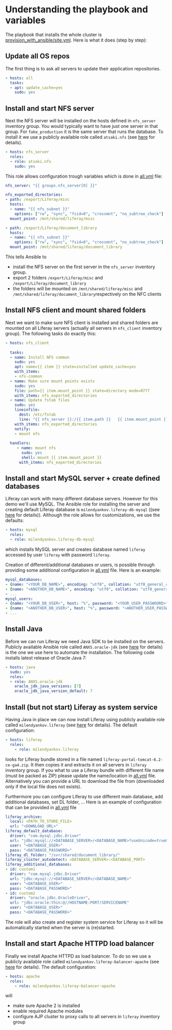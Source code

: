 Understanding the playbook and variables
==========

The playbook that installs the whole cluster is [provision_with_ansible/site.yml](provision_with_ansible/site.yml). Here is what it does (step by step):


Update all OS repos
---------

The first thing is to ask all servers to update their application repositories. 

```yaml
- hosts: all
  tasks:
  - apt: update_cache=yes
    sudo: yes  
```

Install and start NFS server
---------

Next the NFS server will be installed on the hosts defined in `nfs_server` inventory group. You would typically want to have just one server in that group. For `fake_production` it is the same server that runs the database. To install it we use a publicly available role called `atsaki.nfs` (see [here](https://github.com/atsaki/ansible-nfs) for details). 

```yaml
- hosts: nfs_server
  roles:
  - role: atsaki.nfs
    sudo: yes   
```

This role allows configuration trough variables which is done in [all.yml](provision_with_ansible/group_vars/all.yml) file:

```yaml
nfs_server: "{{ groups.nfs_server[0] }}"

nfs_exported_directories:
- path: /export/Liferay/misc
  hosts:
  - name: "{{ nfs_subnet }}"
    options: ["rw", "sync", "fsid=0", "crossmnt", "no_subtree_check"]
  mount_point: /mnt/shared/liferay/misc

- path: /export/Liferay/document_library
  hosts:
  - name: "{{ nfs_subnet }}"
    options: ["rw", "sync", "fsid=0", "crossmnt", "no_subtree_check"]
  mount_point: /mnt/shared/liferay/document_library
```

This tells Ansible to 
  * install the NFS server on the first server in the `nfs_server` inventory group.
  * export 2 folders `/export/Liferay/misc` and `/export/Liferay/document_library`
  * the folders will be mounted on `/mnt/shared/liferay/misc` and `/mnt/shared/liferay/document_library`respectively on the NFC clients 


Install NFS client and mount shared folders
---------

Next we want to make sure NFS client is installed and shared folders are mounted on all Liferay servers (actually all servers in `nfs_client` inventory group). The following tasks do exactly this:

```yaml
- hosts: nfs_client
  
  tasks:
  - name: Install NFS common
    sudo: yes
    apt: name={{ item }} state=installed update_cache=yes
    with_items:
    - nfs-common
  - name: Make sure mount points exists
    sudo: yes
    file: path={{ item.mount_point }} state=directory mode=0777
    with_items: nfs_exported_directories
  - name: Update fstab files
    sudo: yes
    lineinfile: 
      dest: /etc/fstab
      line: "{{ nfs_server }}:/{{ item.path }}   {{ item.mount_point }}   nfs    auto  0  0"
    with_items: nfs_exported_directories
    notify: 
    - mount nfs
  
  handlers:
	 - name: mount nfs
	   sudo: yes
	   shell: mount {{ item.mount_point }}
      with_items: nfs_exported_directories
```

Install and start MySQL server + create defined databases
---------

Liferay can work with many different database servers. However for this demo we'll use MySQL. The Ansible role for installing the server and creating default Liferay database is `milendyankov.liferay-db-mysql` ((see [here](https://github.com/milendyankov/ansible-liferay-db-mysql) for details)). Although the role allows for customizations, we use the defaults:

```yaml
- hosts: mysql
  roles:
  - role: milendyankov.liferay-db-mysql
```

which installs MySQL server and creates database named `liferay` accessed by user `liferay` with password `liferay`. 

Creation of different/additional databases or users, is possible through providing some additional configuration in [all.yml](provision_with_ansible/group_vars/all.yml) file. Here is an example:

```yaml
mysql_databases:
- {name: "<YOUR_DB_NAME>", encoding: "utf8", collation: "utf8_general_ci"}
- {name: "<ANOTHER_DB_NAME>", encoding: "utf8", collation: "utf8_general_ci"}
- ...
mysql_users:
- {name: "<YOUR_DB_USER>", host: "%", password: "<YOUR_USER_PASSWOORD>", priv: "<YOUR_DB_NAME>.*:ALL"}
- {name: "<ANOTHER_DB_USER>", host: "%", password: "<ANOTHER_USER_PASSWOORD>", priv: "<ANOTHER_DB_NAME>.*:ALL"}
- ...
```


Install Java
---------

Before we can run Liferay we need Java SDK to be installed on the servers. Publicly available Ansible role called `ANXS.oracle-jdk` (see [here](https://github.com/ANXS/oracle-jdk) for details) is the one we use here to automate the installation. The following code installs latest release of Oracle Java 7:  

```yaml
- hosts: java
  sudo: yes
  roles:
  - role: ANXS.oracle-jdk
    oracle_jdk_java_versions: [7]
    oracle_jdk_java_version_default: 7
```


Install (but not start) Liferay as system service
---------

Having Java in place we can now install Liferay using publicly available role called `milendyankov.liferay` (see [here](https://github.com/milendyankov/ansible-liferay) for details).
The default configuration:

```yaml
- hosts: liferay
  roles:
    - role: milendyankov.liferay
```

looks for Liferay bundle stored in a file named `liferay-portal-tomcat-6.2-ce-ga4.zip`. It then copies it and extracts it on all servers in `liferay` inventory group. If you what to use a Liferay bundle with different file name (must be packed as ZIP) please update the name/location in [all.yml](provision_with_ansible/group_vars/all.yml) file. Alternatively you can provide a URL to download the file from (downloaded only if the local file does not exists). 

Furthermore you can configure Liferay to use different main database, add additional databases, set DL folder, ...
Here is an example of configuration that can be provided in [all.yml](provision_with_ansible/group_vars/all.yml) file

```yaml
liferay_archive: 
  local: <PATH_TO_STORE_FILE>
  url: "<DOWNLOAD_URL>" 
liferay_default_database: 
  driver: "com.mysql.jdbc.Driver"
  url: "jdbc:mysql://<DATABASE_SERVER>/<DATABASE_NAME>?useUnicode=true&characterEncoding=UTF-8&useFastDateParsing=false"
  user: "<DATABASE_USER>"
  pass: "<DATABASE_PASSWORD>"
liferay_dl_folder: "/svr/shared/document_library/"
liferay_cluster_autodetect: <DATABASE_SERVER>:<DATABASE_PORT>
liferay_additional_databases:
- id: custom1
  driver: "com.mysql.jdbc.Driver"
  url: "jdbc:mysql://<DATABASE_SERVER>/<DATABASE_NAME>"
  user: "<DATABASE_USER>"
  pass: "<DATABASE_PASSWORD>"
- id: custom2
  driver: "oracle.jdbc.OracleDriver",
  url: "jdbc:oracle:thin:@//HOSTNAME:PORT/SERVICENAME"
  user: "<DATABASE_USER>"
  pass: "<DATABASE_PASSWORD>"
```

The role will also create and register system service for Liferay so it will be automatically started when the server  is (re)started.   


Install and start Apache HTTPD load balancer
---------    

Finally we install Apache HTTPD as load balancer. To do so we use a publicly available role called `milendyankov.liferay-balancer-apache` (see [here](https://github.com/milendyankov/ansible-liferay-balancer-apache) for details). The default configuration:

```yaml
- hosts: apache
  roles:
    - role: milendyankov.liferay-balancer-apache
```
   
will 
 
 * make sure Apache 2 is installed
 * enable required Apache modules
 * configure AJP cluster to proxy calls to all servers in `liferay` inventory group
 
 